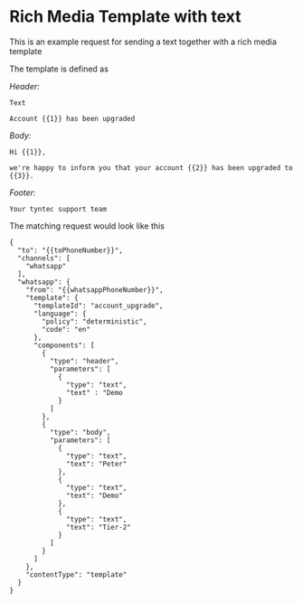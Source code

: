 # Rich Media Template with text

This is an example request for sending a text together with a rich media template

The template is defined as

*Header:* 

    Text
    
    Account {{1}} has been upgraded

*Body:* 

````
Hi {{1}}, 
 
we're happy to inform you that your account {{2}} has been upgraded to {{3}}.
````

*Footer:*

    Your tyntec support team

The matching request would look like this

````
{
  "to": "{{toPhoneNumber}}",
  "channels": [
    "whatsapp"
  ],
  "whatsapp": {
    "from": "{{whatsappPhoneNumber}}",
    "template": {
      "templateId": "account_upgrade",
      "language": {
        "policy": "deterministic",
        "code": "en"
      },
      "components": [
        {
          "type": "header",
          "parameters": [
            {
              "type": "text",
              "text" : "Demo
            }
          ]
        },
        {
          "type": "body",
          "parameters": [
            {
              "type": "text",
              "text": "Peter"
            },
            {
              "type": "text",
              "text": "Demo"
            },
            {
              "type": "text",
              "text": "Tier-2"
            }
          ]
        }
      ]
    },
    "contentType": "template"
  }
}
````
